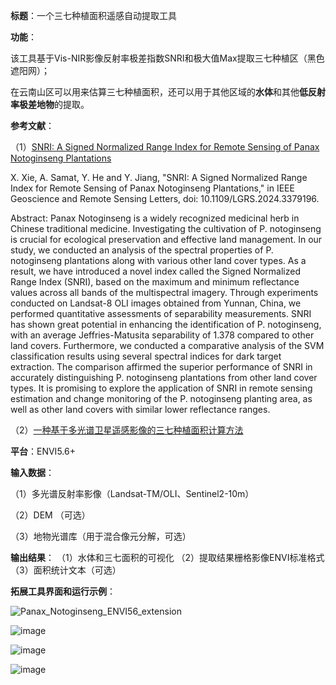 **标题**：一个三七种植面积遥感自动提取工具

**功能**：

该工具基于Vis-NIR影像反射率极差指数SNRI和极大值Max提取三七种植区（黑色遮阳网）；

在云南山区可以用来估算三七种植面积，还可以用于其他区域的**水体**和其他**低反射率极差地物**的提取。

**参考文献**：

  （1）[SNRI: A Signed Normalized Range Index for Remote Sensing of Panax Notoginseng Plantations](https://ieeexplore.ieee.org/document/10475315/) 

X. Xie, A. Samat, Y. He and Y. Jiang, "SNRI: A Signed Normalized Range Index for Remote Sensing of Panax Notoginseng Plantations," in IEEE Geoscience and Remote Sensing Letters, doi: 10.1109/LGRS.2024.3379196.

Abstract: Panax Notoginseng is a widely recognized medicinal herb in Chinese traditional medicine. Investigating the cultivation of P. notoginseng is crucial for ecological preservation and effective land management. In our study, we conducted an analysis of the spectral properties of P. notoginseng plantations along with various other land cover types. As a result, we have introduced a novel index called the Signed Normalized Range Index (SNRI), based on the maximum and minimum reflectance values across all bands of the multispectral imagery. Through experiments conducted on Landsat-8 OLI images obtained from Yunnan, China, we performed quantitative assessments of separability measurements. SNRI has shown great potential in enhancing the identification of P. notoginseng, with an average Jeffries-Matusita separability of 1.378 compared to other land covers. Furthermore, we conducted a comparative analysis of the SVM classification results using several spectral indices for dark target extraction. The comparison affirmed the superior performance of SNRI in accurately distinguishing P. notoginseng plantations from other land cover types. It is promising to explore the application of SNRI in remote sensing estimation and change monitoring of the P. notoginseng planting area, as well as other land covers with similar lower reflectance ranges.
  
  （2）[一种基于多光谱卫星遥感影像的三七种植面积计算方法](https://kns.cnki.net/kcms2/article/abstract?v=smPsKIJgVaD0YzfShAMWFLWV9e-2KWKO9irK9JZdWz3Ar-o002jXXwNnDJSzGiK3xH-J9vR9HrQejWA1I0djCOyO-YpTt4fjKRAELRyDj19Lep3bQEOUy5yZm06UXBEydJMNcpLUrTI=&uniplatform=NZKPT&language=CHS)

**平台**：ENVI5.6+

**输入数据**：

  （1）多光谱反射率影像（Landsat-TM/OLI、Sentinel2-10m）
  
  （2）DEM （可选）
  
  （3）地物光谱库（用于混合像元分解，可选）

**输出结果**：
  （1）水体和三七面积的可视化
  （2）提取结果栅格影像ENVI标准格式
  （3）面积统计文本（可选）

**拓展工具界面和运行示例**：

![Panax_Notoginseng_ENVI56_extension](https://github.com/xiexiangjian/ENVI56_Panax_notoginseng/assets/58714940/fa0eacb8-a68a-4d10-a766-3bf5bb5dcc19)

![image](https://github.com/xiexiangjian/ENVI56_Panax_notoginseng/assets/58714940/6382d785-e710-4f7e-8fba-ea26a57b1bde)

![image](https://github.com/xiexiangjian/ENVI56_Panax_notoginseng/assets/58714940/015233ab-8c18-430d-b00e-723583615ae0)

![image](https://github.com/xiexiangjian/ENVI56_Panax_notoginseng/assets/58714940/8f640b54-2ccb-4ace-997e-0d842fb1a5f2)
